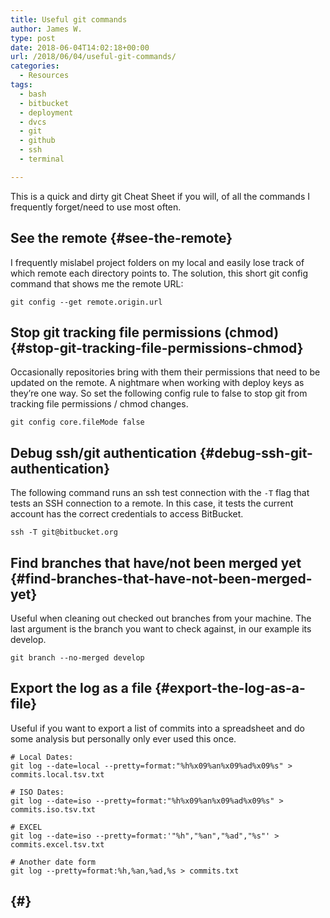 ```yaml
---
title: Useful git commands
author: James W.
type: post
date: 2018-06-04T14:02:18+00:00
url: /2018/06/04/useful-git-commands/
categories:
  - Resources
tags:
  - bash
  - bitbucket
  - deployment
  - dvcs
  - git
  - github
  - ssh
  - terminal

---
```

This is a quick and dirty git Cheat Sheet if you will, of all the commands I frequently forget/need to use most often.

## See the remote {#see-the-remote}

I frequently mislabel project folders on my local and easily lose track of which remote each directory points to. The solution, this short git config command that shows me the remote URL:

<pre><code class="bash">git config --get remote.origin.url
</code></pre>

## Stop git tracking file permissions (chmod) {#stop-git-tracking-file-permissions-chmod}

Occasionally repositories bring with them their permissions that need to be updated on the remote. A nightmare when working with deploy keys as they&#8217;re one way. So set the following config rule to false to stop git from tracking file permissions / chmod changes.

    git config core.fileMode false

## Debug ssh/git authentication {#debug-ssh-git-authentication}

The following command runs an ssh test connection with the `-T` flag that tests an SSH connection to a remote. In this case, it tests the current account has the correct credentials to access BitBucket.

<pre><code class="bash">ssh -T git@bitbucket.org</code></pre>

## Find branches that have/not been merged yet {#find-branches-that-have-not-been-merged-yet}

Useful when cleaning out checked out branches from your machine. The last argument is the branch you want to check against, in our example its develop.

    git branch --no-merged develop

## Export the log as a file {#export-the-log-as-a-file}

Useful if you want to export a list of commits into a spreadsheet and do some analysis but personally only ever used this once.

    
    # Local Dates:
    git log --date=local --pretty=format:"%h%x09%an%x09%ad%x09%s" > commits.local.tsv.txt
    
    # ISO Dates:
    git log --date=iso --pretty=format:"%h%x09%an%x09%ad%x09%s" > commits.iso.tsv.txt
    
    # EXCEL
    git log --date=iso --pretty=format:'"%h","%an","%ad","%s"' > commits.excel.tsv.txt
    
    # Another date form
    git log --pretty=format:%h,%an,%ad,%s > commits.txt
    

##  {#}